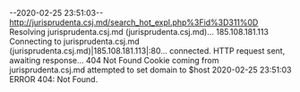 --2020-02-25 23:51:03--  http://jurisprudenta.csj.md/search_hot_expl.php%3Fid%3D311%0D
Resolving jurisprudenta.csj.md (jurisprudenta.csj.md)... 185.108.181.113
Connecting to jurisprudenta.csj.md (jurisprudenta.csj.md)|185.108.181.113|:80... connected.
HTTP request sent, awaiting response... 404 Not Found
Cookie coming from jurisprudenta.csj.md attempted to set domain to $host
2020-02-25 23:51:03 ERROR 404: Not Found.


